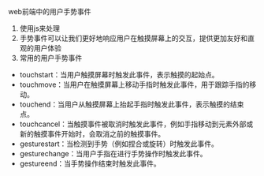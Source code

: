 web前端中的用户手势事件
1. 使用js来处理
2. 手势事件可以让我们更好地响应用户在触摸屏幕上的交互，提供更加友好和直观的用户体验
3. 常用的用户手势事件
- touchstart：当用户触摸屏幕时触发此事件，表示触摸的起始点。
- touchmove：当用户在触摸屏幕上移动手指时触发此事件，用于跟踪手指的移动。
- touchend：当用户从触摸屏幕上抬起手指时触发此事件，表示触摸的结束点。
- touchcancel：当触摸事件被取消时触发此事件，例如手指移动到元素外部或新的触摸事件开始时，会取消之前的触摸事件。
- gesturestart：当检测到手势（例如捏合或旋转）时触发此事件。
- gesturechange：当用户手指在进行手势操作时触发此事件。
- gestureend：当手势操作结束时触发此事件。
